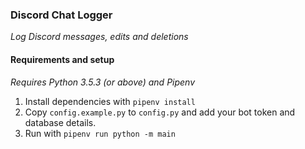 ### Discord Chat Logger
_Log Discord messages, edits and deletions_

#### Requirements and setup
_Requires Python 3.5.3 (or above) and Pipenv_
1. Install dependencies with `pipenv install` 
2. Copy `config.example.py` to `config.py` and add your bot token and database details.
3. Run with `pipenv run python -m main
`